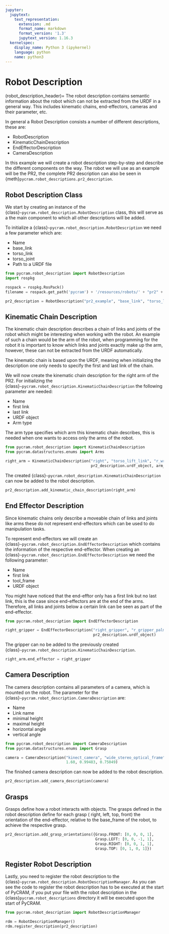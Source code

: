 ```yaml
---
jupyter:
  jupytext:
    text_representation:
      extension: .md
      format_name: markdown
      format_version: '1.3'
      jupytext_version: 1.16.3
  kernelspec:
    display_name: Python 3 (ipykernel)
    language: python
    name: python3
---
```


# Robot Description

(robot_description_header)=
The robot description contains semantic information about the robot which can not be extracted from the URDF in a
general way. This includes kinematic chains, end-effectors, cameras and their parameter, etc.

In general a Robot Description consists a number of different descriptions, these are:

* RobotDescription
* KinematicChainDescription
* EndEffectorDescription
* CameraDescription

In this example we will create a robot description step-by-step and describe the different components on the way. The
robot we will use as an example will be the PR2, the complete PR2 description can also be seen in
{meth}`pycram.robot_descriptions.pr2_description`.

## Robot Description Class

We start by creating an instance of the {class}`~pycram.robot_description.RobotDescription` class, this will serve as a
the main component to which all other descriptions will be added.

To initialize a {class}`~pycram.robot_description.RobotDescription` we need a few parameter which are:

* Name
* base_link
* torso_link
* torso_joint
* Path to a URDF file

```python
from pycram.robot_description import RobotDescription
import rospkg

rospack = rospkg.RosPack()
filename = rospack.get_path('pycram') + '/resources/robots/' + "pr2" + '.urdf'

pr2_description = RobotDescription("pr2_example", "base_link", "torso_lift_link", "torso_lift_joint", filename)
```

## Kinematic Chain Description

The kinematic chain description describes a chain of links and joints of the robot which might be interesting when
working with the robot. An example of such a chain would be the arm of the robot, when programming for the robot it is
important to know which links and joints exactly make up the arm, however, these can not be extracted from the URDF
automatically.

The kinematic chain is based upon the URDF, meaning when initializing the description one only needs to specify the
first and last link of the chain.

We will now create the kinematic chain description for the right arm of the PR2. For initializing
the {class}`~pycram.robot_description.KinematicChainDescription` the following parameter are needed:

* Name
* first link
* last link
* URDF object
* Arm type

The arm type specifies which arm this kinematic chain describes, this is needed when one wants to access only the arms
of the robot.

```python
from pycram.robot_description import KinematicChainDescription
from pycram.datastructures.enums import Arms

right_arm = KinematicChainDescription("right", "torso_lift_link", "r_wrist_roll_link",
                                      pr2_description.urdf_object, arm_type=Arms.RIGHT)
```

The created {class}`~pycram.robot_description.KinematicChainDescription` can now be added to the robot description.

```python
pr2_description.add_kinematic_chain_description(right_arm)
```

## End Effector Description

Since kinematic chains only describe a moveable chain of links and joints like arms these do not represent end-effectors
which can be used to do manipulation tasks.

To represent end-effectors we will create an {class}`~pycram.robot_description.EndEffectorDescription` which contains the information of the respective
end-effector. When creating an {class}`~pycram.robot_description.EndEffectorDescription` we need the following parameter:

* Name
* first link
* tool_frame
* URDF object

You might have noticed that the end-efftor only has a first link but no last link, this is the case since end-effectors
are at the end of the arms. Therefore, all links and joints below a certain link can be seen as part of the
end-effector.

```python
from pycram.robot_description import EndEffectorDescription

right_gripper = EndEffectorDescription("right_gripper", "r_gripper_palm_link", "r_gripper_tool_frame",
                                       pr2_description.urdf_object)
```

The gripper can no be added to the previously created {class}`~pycram.robot_description.KinematicChainDescription`.

```python
right_arm.end_effector = right_gripper
```

## Camera Description

The camera description contains all parameters of a camera, which is mounted on the robot. The parameter for
the {class}`~pycram.robot_description.CameraDescription` are:

* Name
* Link name
* minimal height
* maximal height
* horizontal angle
* vertical angle

```python
from pycram.robot_description import CameraDescription
from pycram.datastructures.enums import Grasp

camera = CameraDescription("kinect_camera", "wide_stereo_optical_frame", 1.27,
                           1.60, 0.99483, 0.75049)
```

The finished camera description can now be added to the robot description.

```python
pr2_description.add_camera_description(camera)
```

## Grasps

Grasps define how a robot interacts with objects. The grasps defined in the robot description define for each grasp (
right, left, top, front) the orientation of the end-effector, relative to the base_frame of the robot, to achieve the
respective grasp.

```python
pr2_description.add_grasp_orientations({Grasp.FRONT: [0, 0, 0, 1],
                                        Grasp.LEFT: [0, 0, -1, 1],
                                        Grasp.RIGHT: [0, 0, 1, 1],
                                        Grasp.TOP: [0, 1, 0, 1]})
```

## Register Robot Description

Lastly, you need to register the robot description to the {class}`~pycram.robot_description.RobotDescriptionManager`. As you can see the code to
register the robot description has to be executed at the start of PyCRAM, if you put your file with the robot
description in the {class}`pycram.robot_descriptions` directory it will be executed upon the start of PyCRAM.

```python
from pycram.robot_description import RobotDescriptionManager

rdm = RobotDescriptionManager()
rdm.register_description(pr2_description)
```
